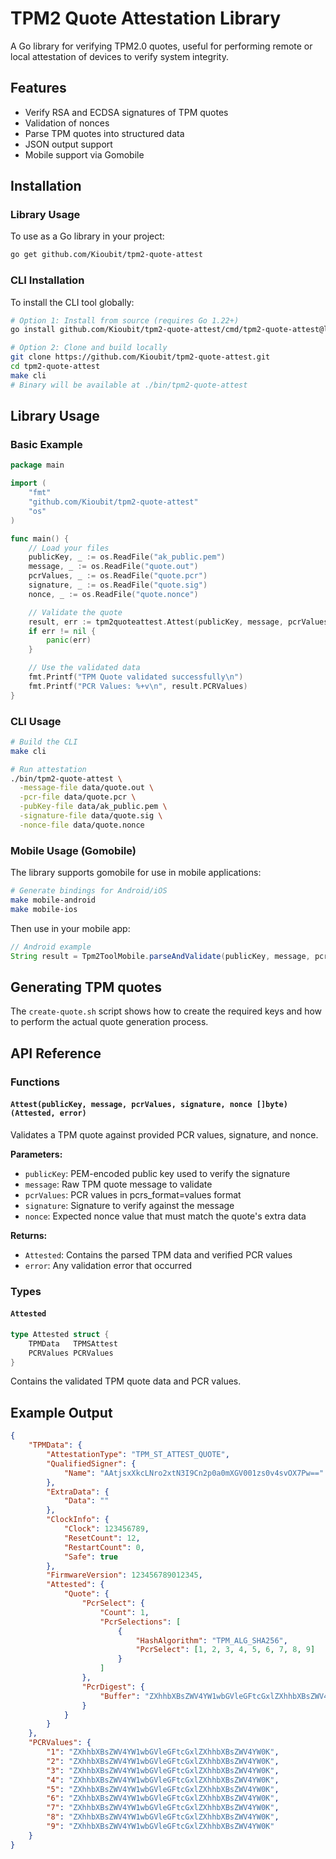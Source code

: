 # TPM2 Quote Attestation Library

A Go library for verifying TPM2.0 quotes, useful for performing remote or local attestation of devices to verify system integrity.

## Features

- Verify RSA and ECDSA signatures of TPM quotes
- Validation of nonces
- Parse TPM quotes into structured data
- JSON output support
- Mobile support via Gomobile

## Installation

### Library Usage
To use as a Go library in your project:
```bash
go get github.com/Kioubit/tpm2-quote-attest
```

### CLI Installation
To install the CLI tool globally:
```bash
# Option 1: Install from source (requires Go 1.22+)
go install github.com/Kioubit/tpm2-quote-attest/cmd/tpm2-quote-attest@latest

# Option 2: Clone and build locally
git clone https://github.com/Kioubit/tpm2-quote-attest.git
cd tpm2-quote-attest
make cli
# Binary will be available at ./bin/tpm2-quote-attest
```

## Library Usage

### Basic Example

```go
package main

import (
	"fmt"
	"github.com/Kioubit/tpm2-quote-attest"
	"os"
)

func main() {
	// Load your files
	publicKey, _ := os.ReadFile("ak_public.pem")
	message, _ := os.ReadFile("quote.out")
	pcrValues, _ := os.ReadFile("quote.pcr")
	signature, _ := os.ReadFile("quote.sig")
	nonce, _ := os.ReadFile("quote.nonce")

	// Validate the quote
	result, err := tpm2quoteattest.Attest(publicKey, message, pcrValues, signature, nonce)
	if err != nil {
		panic(err)
	}

	// Use the validated data
	fmt.Printf("TPM Quote validated successfully\n")
	fmt.Printf("PCR Values: %+v\n", result.PCRValues)
}
```

### CLI Usage

```bash
# Build the CLI
make cli

# Run attestation
./bin/tpm2-quote-attest \
  -message-file data/quote.out \
  -pcr-file data/quote.pcr \
  -pubKey-file data/ak_public.pem \
  -signature-file data/quote.sig \
  -nonce-file data/quote.nonce
```

### Mobile Usage (Gomobile)

The library supports gomobile for use in mobile applications:

```bash
# Generate bindings for Android/iOS
make mobile-android
make mobile-ios
```

Then use in your mobile app:

```java
// Android example
String result = Tpm2ToolMobile.parseAndValidate(publicKey, message, pcr, signature, nonce);
```

## Generating TPM quotes

The `create-quote.sh` script shows how to create the required keys and how to perform the actual quote generation process.

## API Reference

### Functions

#### `Attest(publicKey, message, pcrValues, signature, nonce []byte) (Attested, error)`

Validates a TPM quote against provided PCR values, signature, and nonce.

**Parameters:**
- `publicKey`: PEM-encoded public key used to verify the signature
- `message`: Raw TPM quote message to validate
- `pcrValues`: PCR values in pcrs_format=values format
- `signature`: Signature to verify against the message
- `nonce`: Expected nonce value that must match the quote's extra data

**Returns:**
- `Attested`: Contains the parsed TPM data and verified PCR values
- `error`: Any validation error that occurred

### Types

#### `Attested`
```go
type Attested struct {
    TPMData   TPMSAttest
    PCRValues PCRValues
}
```

Contains the validated TPM quote data and PCR values.

## Example Output

```json
{
    "TPMData": {
        "AttestationType": "TPM_ST_ATTEST_QUOTE",
        "QualifiedSigner": {
            "Name": "AAtjsxXkcLNro2xtN3I9Cn2p0a0mXGV001zs0v4svOX7Pw=="
        },
        "ExtraData": {
            "Data": ""
        },
        "ClockInfo": {
            "Clock": 123456789,
            "ResetCount": 12,
            "RestartCount": 0,
            "Safe": true
        },
        "FirmwareVersion": 123456789012345,
        "Attested": {
            "Quote": {
                "PcrSelect": {
                    "Count": 1,
                    "PcrSelections": [
                        {
                            "HashAlgorithm": "TPM_ALG_SHA256",
                            "PcrSelect": [1, 2, 3, 4, 5, 6, 7, 8, 9]
                        }
                    ]
                },
                "PcrDigest": {
                    "Buffer": "ZXhhbXBsZWV4YW1wbGVleGFtcGxlZXhhbXBsZWV4YW0K="
                }
            }
        }
    },
    "PCRValues": {
        "1": "ZXhhbXBsZWV4YW1wbGVleGFtcGxlZXhhbXBsZWV4YW0K",
        "2": "ZXhhbXBsZWV4YW1wbGVleGFtcGxlZXhhbXBsZWV4YW0K",
        "3": "ZXhhbXBsZWV4YW1wbGVleGFtcGxlZXhhbXBsZWV4YW0K",
        "4": "ZXhhbXBsZWV4YW1wbGVleGFtcGxlZXhhbXBsZWV4YW0K",
        "5": "ZXhhbXBsZWV4YW1wbGVleGFtcGxlZXhhbXBsZWV4YW0K",
        "6": "ZXhhbXBsZWV4YW1wbGVleGFtcGxlZXhhbXBsZWV4YW0K",
        "7": "ZXhhbXBsZWV4YW1wbGVleGFtcGxlZXhhbXBsZWV4YW0K",
        "8": "ZXhhbXBsZWV4YW1wbGVleGFtcGxlZXhhbXBsZWV4YW0K",
        "9": "ZXhhbXBsZWV4YW1wbGVleGFtcGxlZXhhbXBsZWV4YW0K"
    }
}
